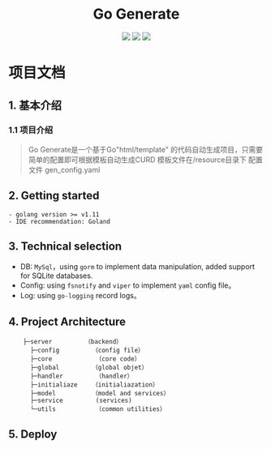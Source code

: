 
<div align=center>
<h1>Go Generate</h1>
</div>
<div align=center>
<img src="https://img.shields.io/badge/golang-1.14-blue"/>
<img src="https://img.shields.io/badge/gorm-1.9.12-red"/>
<img src="https://img.shields.io/badge/viper-1.7.0-green"/>
</div>

# 项目文档
## 1. 基本介绍
### 1.1 项目介绍
> Go Generate是一个基于Go"html/template" 的代码自动生成项目，只需要简单的配置即可根据模板自动生成CURD
> 模板文件在/resource目录下
> 配置文件 gen_config.yaml  
## 2. Getting started
```
- golang version >= v1.11
- IDE recommendation: Goland
```
## 3. Technical selection

- DB: `MySql`，using `gorm` to implement data manipulation, added support for SQLite databases.
- Config: using `fsnotify` and `viper` to implement `yaml` config file。
- Log: using `go-logging` record logs。

## 4. Project Architecture
```
    ├─server  	     （backend）
      ├─config         （config file）
      ├─core  	        （core code）
      ├─global         （global objet）
      ├─handler         （handler）
      ├─initialiaze    （initialiazation）
      ├─model          （model and services）
      ├─service         (services)
      └─utils	        （common utilities）
```
## 5. Deploy





